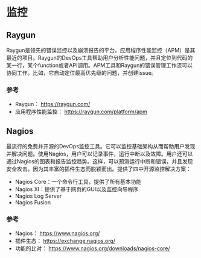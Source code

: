 # 监控

## Raygun

Raygun是领先的错误监控以及崩溃报告的平台。应用程序性能监控（APM）是其最近的项目。Raygun的DevOps工具帮助用户分析性能问题，并且定位到代码的某一行，某个function或者API调用。APM工具和Raygun的错误管理工作流可以协同工作。比如，它自动定位最高优先级的问题，并创建issue。

### 参考

* Raygun： https://raygun.com/
* 应用程序性能监控： https://raygun.com/platform/apm

## Nagios

最流行的免费并开源的DevOps监控工具。它可以监控基础架构从而帮助用户发现并解决问题。使用Nagios，用户可以记录事件，运行中断以及故障。用户还可以通过Nagios的图表和报告监控趋势。这样，可以预测运行中断和错误，并且发现安全攻击。因为其丰富的插件生态而脱颖而出。提供了四中开源监控解决方案：

* Nagios Core：一个命令行工具，提供了所有基本功能
* Nagios XI：提供了基于网页的GUI以及监控向导程序
* Nagios Log Server
* Nagios Fusion

### 参考

* Nagios： https://www.nagios.org/
* 插件生态： https://exchange.nagios.org/
* 功能的比对： https://www.nagios.org/downloads/nagios-core/
